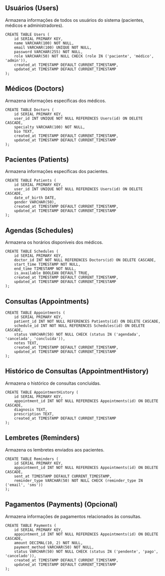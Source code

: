 ## Usuários (Users)

Armazena informações de todos os usuários do sistema (pacientes, médicos e administradores).

    CREATE TABLE Users (
        id SERIAL PRIMARY KEY,
        name VARCHAR(100) NOT NULL,
        email VARCHAR(100) UNIQUE NOT NULL,
        password VARCHAR(255) NOT NULL,
        role VARCHAR(50) NOT NULL CHECK (role IN ('paciente', 'médico', 'admin')),
        created_at TIMESTAMP DEFAULT CURRENT_TIMESTAMP,
        updated_at TIMESTAMP DEFAULT CURRENT_TIMESTAMP
    );

## Médicos (Doctors)

Armazena informações específicas dos médicos.

    CREATE TABLE Doctors (
        id SERIAL PRIMARY KEY,
        user_id INT UNIQUE NOT NULL REFERENCES Users(id) ON DELETE CASCADE,
        specialty VARCHAR(100) NOT NULL,
        bio TEXT,
        created_at TIMESTAMP DEFAULT CURRENT_TIMESTAMP,
        updated_at TIMESTAMP DEFAULT CURRENT_TIMESTAMP
    );

## Pacientes (Patients)

Armazena informações específicas dos pacientes.


    CREATE TABLE Patients (
        id SERIAL PRIMARY KEY,
        user_id INT UNIQUE NOT NULL REFERENCES Users(id) ON DELETE CASCADE,
        date_of_birth DATE,
        gender VARCHAR(50),
        created_at TIMESTAMP DEFAULT CURRENT_TIMESTAMP,
        updated_at TIMESTAMP DEFAULT CURRENT_TIMESTAMP
    );

## Agendas (Schedules) 

Armazena os horários disponíveis dos médicos.

    CREATE TABLE Schedules (
        id SERIAL PRIMARY KEY,
        doctor_id INT NOT NULL REFERENCES Doctors(id) ON DELETE CASCADE,
        start_time TIMESTAMP NOT NULL,
        end_time TIMESTAMP NOT NULL,
        is_available BOOLEAN DEFAULT TRUE,
        created_at TIMESTAMP DEFAULT CURRENT_TIMESTAMP,
        updated_at TIMESTAMP DEFAULT CURRENT_TIMESTAMP
    );

## Consultas (Appointments)

    CREATE TABLE Appointments (
        id SERIAL PRIMARY KEY,
        patient_id INT NOT NULL REFERENCES Patients(id) ON DELETE CASCADE,
        schedule_id INT NOT NULL REFERENCES Schedules(id) ON DELETE CASCADE,
        status VARCHAR(50) NOT NULL CHECK (status IN ('agendada', 'cancelada', 'concluída')),
        notes TEXT,
        created_at TIMESTAMP DEFAULT CURRENT_TIMESTAMP,
        updated_at TIMESTAMP DEFAULT CURRENT_TIMESTAMP
    );

## Histórico de Consultas (AppointmentHistory)

Armazena o histórico de consultas concluídas.

    CREATE TABLE AppointmentHistory (
        id SERIAL PRIMARY KEY,
        appointment_id INT NOT NULL REFERENCES Appointments(id) ON DELETE CASCADE,
        diagnosis TEXT,
        prescription TEXT,
        created_at TIMESTAMP DEFAULT CURRENT_TIMESTAMP
    );

## Lembretes (Reminders)

Armazena os lembretes enviados aos pacientes.

    CREATE TABLE Reminders (
        id SERIAL PRIMARY KEY,
        appointment_id INT NOT NULL REFERENCES Appointments(id) ON DELETE CASCADE,
        sent_at TIMESTAMP DEFAULT CURRENT_TIMESTAMP,
        reminder_type VARCHAR(50) NOT NULL CHECK (reminder_type IN ('email', 'sms'))
    );

## Pagamentos (Payments) (Opcional)

Armazena informações de pagamentos relacionados às consultas.

    CREATE TABLE Payments (
        id SERIAL PRIMARY KEY,
        appointment_id INT NOT NULL REFERENCES Appointments(id) ON DELETE CASCADE,
        amount DECIMAL(10, 2) NOT NULL,
        payment_method VARCHAR(50) NOT NULL,
        status VARCHAR(50) NOT NULL CHECK (status IN ('pendente', 'pago', 'cancelado')),
        created_at TIMESTAMP DEFAULT CURRENT_TIMESTAMP,
        updated_at TIMESTAMP DEFAULT CURRENT_TIMESTAMP
    );


